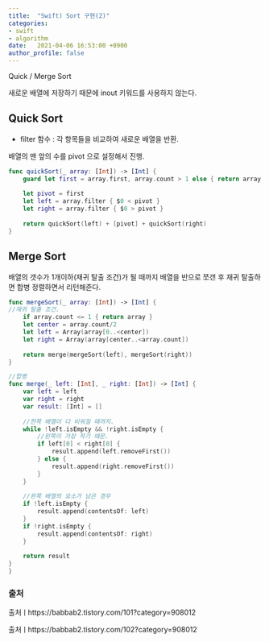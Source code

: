 ```yaml
---
title:  "Swift) Sort 구현(2)"
categories:
- swift
- algorithm
date:   2021-04-06 16:53:00 +0900
author_profile: false
---
```

Quick / Merge Sort

새로운 배열에 저장하기 때문에 inout 키워드를 사용하지 않는다.

## Quick Sort
- filter 함수 : 각 항목들을 비교하여 새로운 배열을 반환.

배열의 맨 앞의 수를 pivot 으로 설정해서 진행.
```swift
func quickSort(_ array: [Int]) -> [Int] {
    guard let first = array.first, array.count > 1 else { return array }
 
    let pivot = first
    let left = array.filter { $0 < pivot }
    let right = array.filter { $0 > pivot }
    
    return quickSort(left) + [pivot] + quickSort(right)
}
```

## Merge Sort

배열의 갯수가 1개이하(재귀 탈출 조건)가 될 때까지 배열을 반으로 쪼갠 후 재귀 탈출하면 합병 정렬하면서 리턴해준다.
```swift
func mergeSort(_ array: [Int]) -> [Int] {
//재귀 탈출 조건.
    if array.count <= 1 { return array }
    let center = array.count/2
    let left = Array(array[0..<center])
    let right = Array(array[center..<array.count])
    
    return merge(mergeSort(left), mergeSort(right))
}

//합병
func merge(_ left: [Int], _ right: [Int]) -> [Int] {
    var left = left
    var right = right
    var result: [Int] = []
    
    //한쪽 배열이 다 비워질 때까지.
    while !left.isEmpty && !right.isEmpty {
        //왼쪽이 가장 작기 때문.
        if left[0] < right[0] {
            result.append(left.removeFirst())
        } else {
            result.append(right.removeFirst())
        }
    }
    
    //왼쪽 배열의 요소가 남은 경우
    if !left.isEmpty {
        result.append(contentsOf: left)
    }
    if !right.isEmpty {
        result.append(contentsOf: right)
    }
    
    return result
}
}
```


### 출처
출처ㅣhttps://babbab2.tistory.com/101?category=908012

출처ㅣhttps://babbab2.tistory.com/102?category=908012


